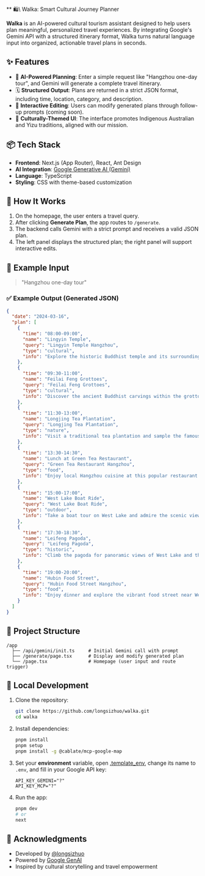 ** 🛍\ Walka: Smart Cultural Journey Planner

**Walka** is an AI-powered cultural tourism assistant designed to help users plan meaningful, personalized travel experiences. By integrating Google's Gemini API with a structured itinerary format, Walka turns natural language input into organized, actionable travel plans in seconds.

## ✨ Features

- 🧠 **AI-Powered Planning**: Enter a simple request like "Hangzhou one-day tour", and Gemini will generate a complete travel itinerary.
- 🗓️ **Structured Output**: Plans are returned in a strict JSON format, including time, location, category, and description.
- 🔁 **Interactive Editing**: Users can modify generated plans through follow-up prompts (coming soon).
- 🎨 **Culturally-Themed UI**: The interface promotes Indigenous Australian and Yizu traditions, aligned with our mission.

## 📦 Tech Stack

- **Frontend**: Next.js (App Router), React, Ant Design
- **AI Integration**: [Google Generative AI (Gemini)](https://ai.google.dev/)
- **Language**: TypeScript
- **Styling**: CSS with theme-based customization

## 🚀 How It Works

1. On the homepage, the user enters a travel query.
2. After clicking **Generate Plan**, the app routes to `/generate`.
3. The backend calls Gemini with a strict prompt and receives a valid JSON plan.
4. The left panel displays the structured plan; the right panel will support interactive edits.

## 🤩 Example Input

> "Hangzhou one-day tour"

### ✅ Example Output (Generated JSON)

```json
{
  "date": "2024-03-16",
  "plan": [
    {
      "time": "08:00-09:00",
      "name": "Lingyin Temple",
      "query": "Lingyin Temple Hangzhou",
      "type": "cultural",
      "info": "Explore the historic Buddhist temple and its surrounding grottos."
    },
    {
      "time": "09:30-11:00",
      "name": "Feilai Feng Grottoes",
      "query": "Feilai Feng Grottoes",
      "type": "cultural",
      "info": "Discover the ancient Buddhist carvings within the grottoes near Lingyin Temple."
    },
    {
      "time": "11:30-13:00",
      "name": "Longjing Tea Plantation",
      "query": "Longjing Tea Plantation",
      "type": "nature",
      "info": "Visit a traditional tea plantation and sample the famous Longjing tea."
    },
    {
      "time": "13:30-14:30",
      "name": "Lunch at Green Tea Restaurant",
      "query": "Green Tea Restaurant Hangzhou",
      "type": "food",
      "info": "Enjoy local Hangzhou cuisine at this popular restaurant."
    },
    {
      "time": "15:00-17:00",
      "name": "West Lake Boat Ride",
      "query": "West Lake Boat Ride",
      "type": "outdoor",
      "info": "Take a boat tour on West Lake and admire the scenic views."
    },
    {
      "time": "17:30-18:30",
      "name": "Leifeng Pagoda",
      "query": "Leifeng Pagoda",
      "type": "historic",
      "info": "Climb the pagoda for panoramic views of West Lake and the city."
    },
    {
      "time": "19:00-20:00",
      "name": "Hubin Food Street",
      "query": "Hubin Food Street Hangzhou",
      "type": "food",
      "info": "Enjoy dinner and explore the vibrant food street near West Lake."
    }
  ]
}
```

## 📂 Project Structure

```
/app
  ├── /api/gemini/init.ts     # Initial Gemini call with prompt
  ├── /generate/page.tsx      # Display and modify generated plan
  └── /page.tsx               # Homepage (user input and route trigger)
```

## 💪 Local Development

1. Clone the repository:
   ```bash
   git clone https://github.com/longsizhuo/walka.git
   cd walka
   ```

2. Install dependencies:
   ```bash
   pnpm install
   pnpm setup
   pnpm install -g @cablate/mcp-google-map
   ```

3. Set your **environment** variable, open [.template_env](.template_env), change its name to `.env`, and fill in your Google API key:
    ```text
    API_KEY_GEMINI="?"
    API_KEY_MCP="?"
    ```
4. Run the app:
   ```bash
   pnpm dev
   # or
   next
   ```

## 🤝 Acknowledgments

- Developed by [@longsizhuo](https://github.com/longsizhuo)
- Powered by [Google GenAI](https://ai.google.dev/)
- Inspired by cultural storytelling and travel empowerment

